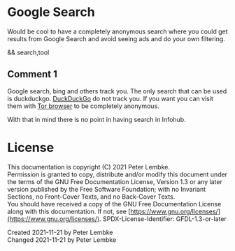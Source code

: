 # Google Search
Would be cool to have a completely anonymous search where you could get results from Google Search and avoid seeing ads and do your own filtering.

&& search,tool

## Comment 1
Google search, bing and others track you. The only search that can be used is duckduckgo.
[DuckDuckGo](https://duckduckgo.com/) do not track you. If you want you can visit them with [Tor browser](https://www.torproject.org/download/) to be completely anonymous.

With that in mind there is no point in having search in Infohub.

# License
This documentation is copyright (C) 2021 Peter Lembke.  
Permission is granted to copy, distribute and/or modify this document under the terms of the GNU Free Documentation License, Version 1.3 or any later version published by the Free Software Foundation; with no Invariant Sections, no Front-Cover Texts, and no Back-Cover Texts.  
You should have received a copy of the GNU Free Documentation License along with this documentation. If not, see [https://www.gnu.org/licenses/](https://www.gnu.org/licenses/).  SPDX-License-Identifier: GFDL-1.3-or-later

Created 2021-11-21 by Peter Lembke  
Changed 2021-11-21 by Peter Lembke  
